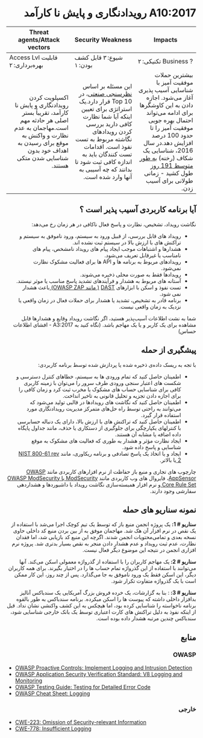 # <div dir="rtl" align="right">A10:2017 رویدادنگاری و پایش نا کارآمد </div>

| Threat agents/Attack vectors | Security Weakness           | Impacts               |
| -- | -- | -- |
| Access Lvl قابلیت بهره‌برداری: ۲ | شیوع: ۳ قابل کشف بودن: ۱ | تکنیکی: ۲ Business ? |
| <div dir="rtl" align="right">اکسپلویت کردن رویدادنگاری و پایش نا کارآمد، تقریباً بستر اصلی هر حادثه مهم است.مهاجمان به عدم نظارت و واکنش به موقع برای رسیدن به اهداف خود بدون شناسایی شدن متکی هستند.</div> | <div dir="rtl" align="right">  این مسئله بر اساس <a href="https://owasp.blogspot.com/2017/08/owasp-top-10-2017-project-update.html">نظرسنجی صنعتی</a>، در Top 10 قرار دارد.یک استراتژی برای تعیین اینکه آیا شما نظارت کافی دارید بررسی کردن رویدادهای نگاشته مربوط به تست نفوذ است. اقدامات تست کنندگان باید به اندازه کافی ثبت شود تا بدانند که چه آسیبی به آنها وارد شده است.</div> | <div dir="rtl" align="right">  بیشترین حملات موفقیت آمیز با شناسایی آسیب پذیری آغاز می‌شود. اجازه دادن به این کاوشگرها برای ادامه می‌تواند احتمال بهره جویی موفقیت آمیز را تا حدود 100 درصد افزایش دهد.در سال 2016، شناسایی یک شکاف (رخنه) <a href="https://www-01.ibm.com/common/ssi/cgi-bin/ssialias?htmlfid=SEL03130WWEN&">به طور متوسط 191 روز </a> طول کشید - زمانی طولانی برای آسیب زدن.</div> |

## <div dir="rtl" align="right">آیا برنامه کاربردی آسیب پذیر است ؟</div>

<p dir="rtl" align="right">نگاشت رویداد، تشخیص، نظارت و پاسخ فعال ناکافی در هر زمان رخ می‌دهد:</p>

<ul dir="rtl" align="right">
  <li>
رویداد های قابل بررسی، از قبیل ورود به سیستم، ورود ناموفق به سیستم و تراکنش های با ارزش بالا در سیستم ثبت نشده اند.
  </li>
  <li>
هشدارها و اشتباهات موجب ایجاد پیام های رویداد نامشخص، پیام های نامناسب یا غیرقابل تعریف می‌شود.
  </li>
  <li>
رویدادهای مربوط به برنامه ها و API ها برای فعالیت مشکوک نظارت نمی‌شود.
  </li>
  <li>
رویدادها فقط به صورت محلی ذخیره می‌شوند.
  </li>
  <li>
آستانه های مربوط به هشدار و فرآیندهای تشدید پاسخ مناسب یا موثر نیستند.
  </li>
  <li>
    تست نفوذ و اسکن با ابزارهای <a href="https://wiki.owasp.org/index.php/Category:Vulnerability_Scanning_Tools">DAST</a> <a href="https://wiki.owasp.org/index.php/OWASP_Zed_Attack_Proxy_Project"> ( مانند  OWASP ZAP) </a> باعث هشدار نمی شود.
  </li>
  <li>
برنامه قادر به تشخیص، تشدید یا هشدار برای حملات فعال در زمان واقعی یا نزدیک به زمان واقعی نیست.
  </li>
</ul>

<p dir="rtl" align="right">  شما به نشت اطلاعات آسیب‌پذیر هستید، اگر نگاشت رویداد وقایع و هشدارها قابل مشاهده برای یک کاربر و یا یک مهاجم باشد. (نگاه کنید به A3:2017 -  افشای اطلاعات حساس)
</p>

## <div dir="rtl" align="right">پیشگیری از حمله </div>

<p dir="rtl" align="right">با تجه به ریسک داده‌ی ذخیره شده یا پردازش شده توسط برنامه کاربردی:</p>

<ul dir="rtl" align="right">
  <li>اطمینان حاصل کنید که تمام ورودی ها به سیستم، خطاهای کنترل دسترسی و شکست های اعتبار سنجی ورودی طرف سرور را می‌توان با زمینه کاربری کافی برای شناسایی حساب های مشکوک یا مخرب ثبت کرد و زمان کافی را برای اجازه دادن تجزیه و تحلیل قانونی به تاخیر انداخت.
  </li>
  <li>اطمینان حاصل کنید که نگاشت های رویدادها در قالبی تولید می‌شود که می‌توانند به راحتی توسط راه حل‌های متمرکز مدیریت رویدادنگاری  مورد استفاده قرار گیرد.
  </li>
  <li>اطمینان حاصل کنید که تراکنش های با ارزش بالا، دارای یک دنباله حسابرسی با کنترلهای یکپارچگی برای جلوگیری از دستکاری یا حذف، مانند جداول پایگاه داده اضافه یا مشابه آن هستند.
  </li>
  <li>
ایجاد نظارت مؤثر و هشدار به طوری که فعالیت های مشکوک به موقع شناسایی و پاسخ داده شود.
  </li>
  <li>
    ایجاد و یا اتخاذ یک پاسخ تصادفی و برنامه ریکاوری، مانند <a href="https://csrc.nist.gov/publications/detail/sp/800-61/rev-2/final"> NIST 800-61 rev 2 </a> یا بالاتر.
  </li>
</ul>

<p dir="rtl" align="right">
  چارچوب های تجاری و منبع باز حفاظت از نرم افزارهای کاربردی مانند <a href="https://wiki.owasp.org/index.php/OWASP_AppSensor_Project">OWASP AppSensor</a>، فایروال های وب کاربردی مانند <a href="https://wiki.owasp.org/index.php/Category:OWASP_ModSecurity_Core_Rule_Set_Project"> ModSecurity  با OWASP ModSecurity Core Rule Set </a>و نرم افزار همبسته‌سازی نگاشت رویداد با داشبوردها و هشداردهی سفارشی وجود دارند.</p>

## <div dir="rtl" align="right">نمونه سناریو های حمله</div>

<p dir="rtl" align="right"><strong>سناریو # 1: </strong>یک پروژه انجمن منبع باز که توسط یک تیم کوچک اجرا می‌شد با استفاده از یک نقص در نرم افزار آن هک شد. مهاجمان موفق به از بین بردن منبع کد داخلی حاوی نسخه بعدی و تمامی‌محتویات انجمن شدند. اگرچه این منبع کد بازیابی شد، اما فقدان نظارت، عدم ثبت رویداد و عدم هشدار دادن منجر به نقص بسیار بدتری شد. پروژه نرم افزاری انجمن در نتیجه این موضوع دیگر فعال نیست.</p>

<p dir="rtl" align="right"><strong>سناریو # 2: </strong>یک مهاجم کاربران را با استفاده از گذرواژه معمولی اسکن می‌کند. آنها می‌توانند با استفاده از این گذرواژه تمام حساب ها را در اختیار بگیرند. برای همه کاربران دیگر، این اسکن فقط یک ورود ناموفق به جا می‌گذارد. پس از چند روز، این کار ممکن است با یک گذرواژه متفاوت تکرار شود.</p>

<p dir="rtl" align="right"><strong>سناریو # 3: </strong>:  بنا به گزارشات، یک خرده فروش بزرگ آمریکایی یک سندباکس آنالیز بدافزار داخلی داشته که پیوست ها را اسکن میکرده. برنامه سندباکس به طور بالقوه برنامه ناخواسته را شناسایی کرده بود، اما هیچکس به این کشف واکنشی نشان نداد. قبل از اینکه نفوذ به دلیل تراکنش های کارت اعتباری توسط یک بانک خارجی شناسایی شود، سندباکس چندین مرتبه هشدار داده بوده است.</p>

## <div dir="rtl" align="right">منابع</div>

### <div dir="rtl" align="right">OWASP</div>

* [OWASP Proactive Controls: Implement Logging and Intrusion Detection](https://wiki.owasp.org/index.php/OWASP_Proactive_Controls#8:_Implement_Logging_and_Intrusion_Detection)
* [OWASP Application Security Verification Standard: V8 Logging and Monitoring](https://wiki.owasp.org/index.php/Category:OWASP_Application_Security_Verification_Standard_Project#tab=Home)
* [OWASP Testing Guide: Testing for Detailed Error Code](https://wiki.owasp.org/index.php/Category:OWASP_Application_Security_Verification_Standard_Project#tab=Home)
* [OWASP Cheat Sheet: Logging](https://wiki.owasp.org/index.php/Logging_Cheat_Sheet)

### <div dir="rtl" align="right">خارجی</div>

* [CWE-223: Omission of Security-relevant Information](https://cwe.mitre.org/data/definitions/223.html)
* [CWE-778: Insufficient Logging](https://cwe.mitre.org/data/definitions/778.html)
